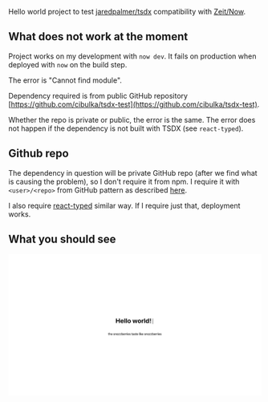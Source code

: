 
Hello world project to test [jaredpalmer/tsdx](https://github.com/jaredpalmer/tsdx) compatibility with [Zeit/Now](https://zeit.co).

## What does not work at the moment

Project works on my development with `now dev`. It fails on production when deployed with `now` on the build step.

The error is "Cannot find module".

Dependency required is from public GitHub repository [https://github.com/cibulka/tsdx-test](https://github.com/cibulka/tsdx-test). 

Whether the repo is private or public, the error is the same. The error does not happen if the dependency is not built with TSDX (see `react-typed`).

## Github repo

The dependency in question will be private GitHub repo (after we find what is causing the problem), so I don't require it from npm. I require it with `<user>/<repo>` from GitHub pattern as described [here](https://medium.com/@jonchurch/use-github-branch-as-dependency-in-package-json-5eb609c81f1a). 

I also require [react-typed](https://github.com/ssbeefeater/react-typed) similar way. If I require just that, deployment works.

## What you should see

![screenshot](screenshot.png)


